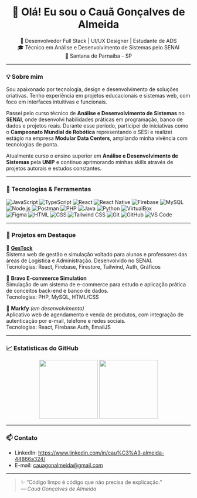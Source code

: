 <h1 align="center">👋 Olá! Eu sou o Cauã Gonçalves de Almeida</h1>

<p align="center">
  🚀 Desenvolvedor Full Stack | UI/UX Designer | Estudante de ADS <br/>
  🎓 Técnico em Análise e Desenvolvimento de Sistemas pelo SENAI <br/>
  📍 Santana de Parnaíba - SP
</p>

---

### 💡 Sobre mim

Sou apaixonado por tecnologia, design e desenvolvimento de soluções criativas. Tenho experiência em projetos educacionais e sistemas web, com foco em interfaces intuitivas e funcionais.

Passei pelo curso técnico de **Análise e Desenvolvimento de Sistemas** no **SENAI**, onde desenvolvi habilidades práticas em programação, banco de dados e projetos reais. Durante esse período, participei de iniciativas como o **Campeonato Mundial de Robótica** representando o SESI e realizei estágio na empresa **Modular Data Centers**, ampliando minha vivência com tecnologias de ponta.

Atualmente curso o ensino superior em **Análise e Desenvolvimento de Sistemas** pela **UNIP** e continuo aprimorando minhas skills através de projetos autorais e estudos constantes.

---

### 🧠 Tecnologias & Ferramentas

![JavaScript](https://img.shields.io/badge/-JavaScript-F7DF1E?style=flat&logo=javascript&logoColor=000)
![TypeScript](https://img.shields.io/badge/-TypeScript-3178C6?style=flat&logo=typescript&logoColor=fff)
![React](https://img.shields.io/badge/-React-61DAFB?style=flat&logo=react&logoColor=000)
![React Native](https://img.shields.io/badge/-React%20Native-61DAFB?style=flat&logo=react&logoColor=000)
![Firebase](https://img.shields.io/badge/-Firebase-FFCA28?style=flat&logo=firebase&logoColor=000)
![MySQL](https://img.shields.io/badge/-MySQL-00758F?style=flat&logo=mysql&logoColor=fff)
![Node.js](https://img.shields.io/badge/-Node.js-339933?style=flat&logo=node.js&logoColor=fff)
![Postman](https://img.shields.io/badge/-Postman-FF6C37?style=flat&logo=postman&logoColor=fff)
![PHP](https://img.shields.io/badge/-PHP-777BB4?style=flat&logo=php&logoColor=fff)
![Java](https://img.shields.io/badge/-Java-007396?style=flat&logo=java&logoColor=fff)
![Python](https://img.shields.io/badge/-Python-3776AB?style=flat&logo=python&logoColor=fff)
![VirtualBox](https://img.shields.io/badge/-VirtualBox-183A61?style=flat&logo=virtualbox&logoColor=fff)  
![Figma](https://img.shields.io/badge/-Figma-F24E1E?style=flat&logo=figma&logoColor=fff)
![HTML](https://img.shields.io/badge/-HTML-E34F26?style=flat&logo=html5&logoColor=fff)
![CSS](https://img.shields.io/badge/-CSS-1572B6?style=flat&logo=css3&logoColor=fff)
![Tailwind CSS](https://img.shields.io/badge/-Tailwind%20CSS-38B2AC?style=flat&logo=tailwind-css&logoColor=fff)
![Git](https://img.shields.io/badge/-Git-F05032?style=flat&logo=git&logoColor=fff)
![GitHub](https://img.shields.io/badge/-GitHub-181717?style=flat&logo=github&logoColor=fff)
![VS Code](https://img.shields.io/badge/-VS%20Code-007ACC?style=flat&logo=visual-studio-code&logoColor=fff)

---

### 📌 Projetos em Destaque

🔹 **[GesTock](https://github.com/caua-almeida1/gestock)**  
Sistema web de gestão e simulação voltado para alunos e professores das áreas de Logística e Administração. Desenvolvido no SENAI.  
Tecnologias: React, Firebase, Firestore, Tailwind, Auth, Gráficos

🔹 **Bravo E-commerce Simulation**  
Simulação de um sistema de e-commerce para estudo e aplicação prática de conceitos back-end e banco de dados.  
Tecnologias: PHP, MySQL, HTML/CSS

🔹 **Markfy** *(em desenvolvimento)*  
Aplicativo web de agendamento e venda de produtos, com integração de autenticação por e-mail, telefone e redes sociais.  
Tecnologias: React, Firebase Auth, EmailJS

---

### 📈 Estatísticas do GitHub

<p align="center">
  <img src="https://github-readme-stats.vercel.app/api?username=caua-almeida1&show_icons=true&theme=tokyonight" height="160"/>
  <img src="https://github-readme-stats.vercel.app/api/top-langs/?username=caua-almeida1&layout=compact&theme=tokyonight" height="160"/>
</p>

---

### 📫 Contato

- LinkedIn: https://www.linkedin.com/in/cau%C3%A3-almeida-44866a324/
- E-mail: cauagonalmeida@gmail.com

---

> ✨ “Código limpo é código que não precisa de explicação.”  
> — *Cauã Gonçalves de Almeida*
